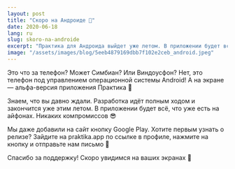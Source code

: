 ```yaml
---
layout: post
title: "Скоро на Андроиде 🤖"
date: 2020-06-18
lang: ru
slug: skoro-na-androide
excerpt: "Практика для Андроида выйдет уже летом. В приложении будет всё, что уже есть на айфонах."
image: "/assets/images/blog/5eeb4879169dbb7f102e2ceb_android.jpeg"
---
```



Это что за телефон? Может Симбиан? Или Виндоусфон? Нет, это телефон под управлением операционной системы Android! А на экране — альфа-версия приложения Практика 🤭

Знаем, что вы давно ждали. Разработка идёт полным ходом и закончится уже этим летом. В приложении будет всё, что уже есть на айфонах. Никаких компромиссов 😎

Мы даже добавили на сайт кнопку Google Play. Хотите первым узнать о релизе? Зайдите на praktika.app по ссылке в профиле, нажмите на кнопку и отправьте нам письмо 💌

Спасибо за поддержку! Скоро увидимся на ваших экранах 🤗
